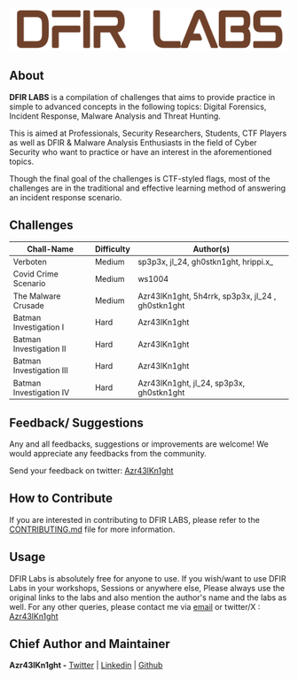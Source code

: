 ![DFIR LABS](dfir-labs-logo.png)

## About

**DFIR LABS** is a compilation of challenges that aims to provide practice in simple to advanced concepts in the following topics: Digital Forensics, Incident Response, Malware Analysis and Threat Hunting.

This is aimed at Professionals, Security Researchers, Students, CTF Players as well as DFIR & Malware Analysis Enthusiasts in the field of Cyber Security who want to practice or have an interest in the aforementioned topics.

Though the final goal of the challenges is CTF-styled flags, most of the challenges are in the traditional and effective learning method of answering an incident response scenario.

## Challenges

| **Chall-Name**            | **Difficulty** | **Author(s)**                                         |
| ---                       | ---            | ---                                                   |
| Verboten                  | Medium         | sp3p3x, jl_24, gh0stkn1ght, hrippi.x_                 |
| Covid Crime Scenario      | Medium         | ws1004                                                |
| The Malware Crusade       | Medium         | Azr43lKn1ght, 5h4rrk, sp3p3x, jl_24 , gh0stkn1ght     |
| Batman Investigation I    | Hard           | Azr43lKn1ght                                          |
| Batman Investigation II   | Hard           | Azr43lKn1ght                                          |
| Batman Investigation III  | Hard           | Azr43lKn1ght                                          |
| Batman Investigation IV   | Hard           | Azr43lKn1ght, jl_24, sp3p3x, gh0stkn1ght              |

## Feedback/ Suggestions

Any and all feedbacks, suggestions or improvements are welcome! We would appreciate any feedbacks from the community. 

Send your feedback on twitter: [Azr43lKn1ght](https://twitter.com/Azr43lKn1ght)

## How to Contribute

If you are interested in contributing to DFIR LABS, please refer to the [CONTRIBUTING.md](CONTRIBUTING.md) file for more information.

## Usage

DFIR Labs is absolutely free for anyone to use. If you wish/want to use DFIR Labs in your workshops, Sessions or anywhere else, Please always use the original links to the labs and also mention the author's name and the labs as well. For any other queries, please contact me via [email](nithinchenthur@gmail.com) or twitter/X : [Azr43lKn1ght](https://twitter.com/Azr43lKn1ght)

## Chief Author and Maintainer

**Azr43lKn1ght -** [Twitter](https://twitter.com/Azr43lKn1ght) | [Linkedin](https://www.linkedin.com/in/azr43lkn1ght) | [Github](https://github.com/Azr43lKn1ght)